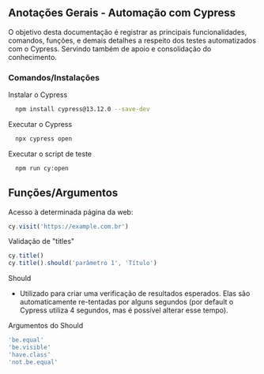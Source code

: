 
## Anotações Gerais - Automação com Cypress

O objetivo desta documentação é registrar as principais funcionalidades, comandos, funções, e demais detalhes a respeito dos testes automatizados com o Cypress. Servindo também de apoio e consolidação do conhecimento.


### Comandos/Instalações

Instalar o Cypress

```bash
  npm install cypress@13.12.0 --save-dev
```

Executar o Cypress

```bash
  npx cypress open
```

Executar o script de teste
```bash
  npm run cy:open
```




## Funções/Argumentos

Acesso à determinada página da web:
```javascript
cy.visit('https://example.com.br')
```

Validação de "titles"
```javascript
cy.title()
cy.title().should('parâmetro 1', 'Título')
```

Should
- Utilizado para criar uma verificação de resultados esperados. Elas são automaticamente re-tentadas por alguns segundos (por default o Cypress utiliza 4 segundos, mas é possível alterar esse tempo).

Argumentos do Should
```javascript
'be.equal'
'be.visible'
'have.class'
'not.be.equal'
```

